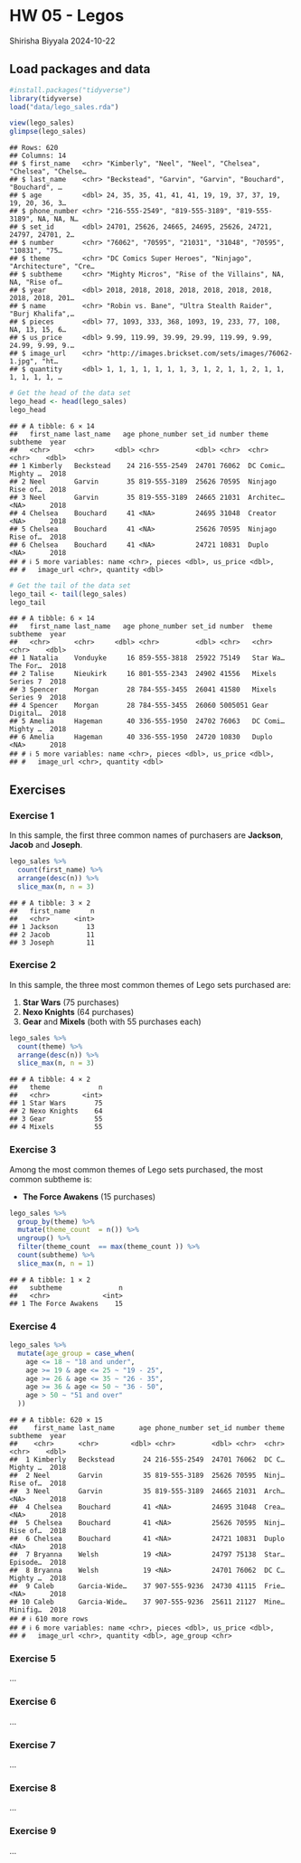HW 05 - Legos
================
Shirisha Biyyala
2024-10-22

## Load packages and data

``` r
#install.packages("tidyverse")
library(tidyverse)
load("data/lego_sales.rda")
```

``` r
view(lego_sales)
glimpse(lego_sales)
```

    ## Rows: 620
    ## Columns: 14
    ## $ first_name   <chr> "Kimberly", "Neel", "Neel", "Chelsea", "Chelsea", "Chelse…
    ## $ last_name    <chr> "Beckstead", "Garvin", "Garvin", "Bouchard", "Bouchard", …
    ## $ age          <dbl> 24, 35, 35, 41, 41, 41, 19, 19, 37, 37, 19, 19, 20, 36, 3…
    ## $ phone_number <chr> "216-555-2549", "819-555-3189", "819-555-3189", NA, NA, N…
    ## $ set_id       <dbl> 24701, 25626, 24665, 24695, 25626, 24721, 24797, 24701, 2…
    ## $ number       <chr> "76062", "70595", "21031", "31048", "70595", "10831", "75…
    ## $ theme        <chr> "DC Comics Super Heroes", "Ninjago", "Architecture", "Cre…
    ## $ subtheme     <chr> "Mighty Micros", "Rise of the Villains", NA, NA, "Rise of…
    ## $ year         <dbl> 2018, 2018, 2018, 2018, 2018, 2018, 2018, 2018, 2018, 201…
    ## $ name         <chr> "Robin vs. Bane", "Ultra Stealth Raider", "Burj Khalifa",…
    ## $ pieces       <dbl> 77, 1093, 333, 368, 1093, 19, 233, 77, 108, NA, 13, 15, 6…
    ## $ us_price     <dbl> 9.99, 119.99, 39.99, 29.99, 119.99, 9.99, 24.99, 9.99, 9.…
    ## $ image_url    <chr> "http://images.brickset.com/sets/images/76062-1.jpg", "ht…
    ## $ quantity     <dbl> 1, 1, 1, 1, 1, 1, 1, 3, 1, 2, 1, 1, 2, 1, 1, 1, 1, 1, 1, …

``` r
# Get the head of the data set
lego_head <- head(lego_sales)
lego_head
```

    ## # A tibble: 6 × 14
    ##   first_name last_name   age phone_number set_id number theme     subtheme  year
    ##   <chr>      <chr>     <dbl> <chr>         <dbl> <chr>  <chr>     <chr>    <dbl>
    ## 1 Kimberly   Beckstead    24 216-555-2549  24701 76062  DC Comic… Mighty …  2018
    ## 2 Neel       Garvin       35 819-555-3189  25626 70595  Ninjago   Rise of…  2018
    ## 3 Neel       Garvin       35 819-555-3189  24665 21031  Architec… <NA>      2018
    ## 4 Chelsea    Bouchard     41 <NA>          24695 31048  Creator   <NA>      2018
    ## 5 Chelsea    Bouchard     41 <NA>          25626 70595  Ninjago   Rise of…  2018
    ## 6 Chelsea    Bouchard     41 <NA>          24721 10831  Duplo     <NA>      2018
    ## # ℹ 5 more variables: name <chr>, pieces <dbl>, us_price <dbl>,
    ## #   image_url <chr>, quantity <dbl>

``` r
# Get the tail of the data set
lego_tail <- tail(lego_sales)
lego_tail
```

    ## # A tibble: 6 × 14
    ##   first_name last_name   age phone_number set_id number  theme    subtheme  year
    ##   <chr>      <chr>     <dbl> <chr>         <dbl> <chr>   <chr>    <chr>    <dbl>
    ## 1 Natalia    Vonduyke     16 859-555-3818  25922 75149   Star Wa… The For…  2018
    ## 2 Talise     Nieukirk     16 801-555-2343  24902 41556   Mixels   Series 7  2018
    ## 3 Spencer    Morgan       28 784-555-3455  26041 41580   Mixels   Series 9  2018
    ## 4 Spencer    Morgan       28 784-555-3455  26060 5005051 Gear     Digital…  2018
    ## 5 Amelia     Hageman      40 336-555-1950  24702 76063   DC Comi… Mighty …  2018
    ## 6 Amelia     Hageman      40 336-555-1950  24720 10830   Duplo    <NA>      2018
    ## # ℹ 5 more variables: name <chr>, pieces <dbl>, us_price <dbl>,
    ## #   image_url <chr>, quantity <dbl>

## Exercises

### Exercise 1

In this sample, the first three common names of purchasers are
**Jackson**, **Jacob** and **Joseph**.

``` r
lego_sales %>%
  count(first_name) %>%
  arrange(desc(n)) %>%
  slice_max(n, n = 3)
```

    ## # A tibble: 3 × 2
    ##   first_name     n
    ##   <chr>      <int>
    ## 1 Jackson       13
    ## 2 Jacob         11
    ## 3 Joseph        11

### Exercise 2

In this sample, the three most common themes of Lego sets purchased are:

1.  **Star Wars** (75 purchases)
2.  **Nexo Knights** (64 purchases)
3.  **Gear** and **Mixels** (both with 55 purchases each)

``` r
lego_sales %>%
  count(theme) %>%
  arrange(desc(n)) %>%
  slice_max(n, n = 3)
```

    ## # A tibble: 4 × 2
    ##   theme            n
    ##   <chr>        <int>
    ## 1 Star Wars       75
    ## 2 Nexo Knights    64
    ## 3 Gear            55
    ## 4 Mixels          55

### Exercise 3

Among the most common themes of Lego sets purchased, the most common
subtheme is:

- **The Force Awakens** (15 purchases)

``` r
lego_sales %>%
  group_by(theme) %>%
  mutate(theme_count  = n()) %>%  
  ungroup() %>%
  filter(theme_count  == max(theme_count )) %>%  
  count(subtheme) %>%
  slice_max(n, n = 1)
```

    ## # A tibble: 1 × 2
    ##   subtheme              n
    ##   <chr>             <int>
    ## 1 The Force Awakens    15

### Exercise 4

``` r
lego_sales %>%
  mutate(age_group = case_when(
    age <= 18 ~ "18 and under",
    age >= 19 & age <= 25 ~ "19 - 25",
    age >= 26 & age <= 35 ~ "26 - 35",
    age >= 36 & age <= 50 ~ "36 - 50",
    age > 50 ~ "51 and over"
  ))
```

    ## # A tibble: 620 × 15
    ##    first_name last_name      age phone_number set_id number theme subtheme  year
    ##    <chr>      <chr>        <dbl> <chr>         <dbl> <chr>  <chr> <chr>    <dbl>
    ##  1 Kimberly   Beckstead       24 216-555-2549  24701 76062  DC C… Mighty …  2018
    ##  2 Neel       Garvin          35 819-555-3189  25626 70595  Ninj… Rise of…  2018
    ##  3 Neel       Garvin          35 819-555-3189  24665 21031  Arch… <NA>      2018
    ##  4 Chelsea    Bouchard        41 <NA>          24695 31048  Crea… <NA>      2018
    ##  5 Chelsea    Bouchard        41 <NA>          25626 70595  Ninj… Rise of…  2018
    ##  6 Chelsea    Bouchard        41 <NA>          24721 10831  Duplo <NA>      2018
    ##  7 Bryanna    Welsh           19 <NA>          24797 75138  Star… Episode…  2018
    ##  8 Bryanna    Welsh           19 <NA>          24701 76062  DC C… Mighty …  2018
    ##  9 Caleb      Garcia-Wide…    37 907-555-9236  24730 41115  Frie… <NA>      2018
    ## 10 Caleb      Garcia-Wide…    37 907-555-9236  25611 21127  Mine… Minifig…  2018
    ## # ℹ 610 more rows
    ## # ℹ 6 more variables: name <chr>, pieces <dbl>, us_price <dbl>,
    ## #   image_url <chr>, quantity <dbl>, age_group <chr>

### Exercise 5

…

### Exercise 6

…

### Exercise 7

…

### Exercise 8

…

### Exercise 9

…
